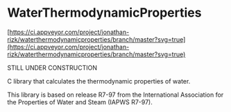 # WaterThermodynamicProperties

[https://ci.appveyor.com/project/jonathan-rizk/waterthermodynamicproperties/branch/master?svg=true](https://ci.appveyor.com/project/jonathan-rizk/waterthermodynamicproperties/branch/master?svg=true)

STILL UNDER CONSTRUCTION

C library that calculates the thermodynamic properties of water.

This library is based on release R7-97 from the International Association for the Properties of Water and Steam (IAPWS R7-97).

